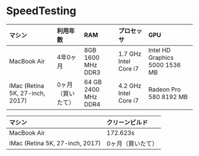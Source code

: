 # SpeedTesting

| マシン |  利用年数 | RAM | プロセッサ | GPU |
|:-----------|:------------|:------------|:------------|:------------|
| MacBook Air | 4年0ヶ月 | 8GB 1600 MHz DDR3 | 1.7 GHz Intel Core i7| Intel HD Graphics 5000 1536 MB |
|iMac (Retina 5K, 27-inch, 2017) | 0ヶ月（買いたて） | 64 GB 2400 MHz DDR4 | 4.2 GHz Intel Core i7 | Radeon Pro 580 8192 MB |

| マシン |  クリーンビルド |
|:------------|:------------|
| MacBook Air | 172.623s |
|iMac (Retina 5K, 27-inch, 2017) | 0ヶ月（買いたて） |
